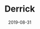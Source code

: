 ---
title: Derrick
description: Derrick is a clean minimal and fast theme for a personal blog
image: '/assets/img/projects/derrick-preview.jpg'
home: https://github.com/artemsheludko/derrick
demo: https://derrick-jekyll.netlify.com/
date: 2019-08-31
---